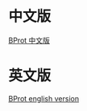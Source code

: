 # 中文版
[BProt 中文版](https://github.com/hiproz/bprot/blob/master/bprot-zh.md)
# 英文版
[BProt english version](https://github.com/hiproz/bprot/blob/master/bprot-en.md)